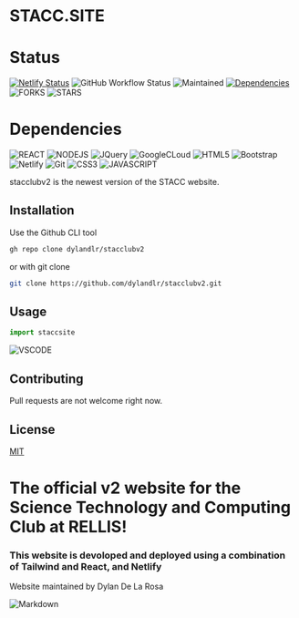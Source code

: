 
# STACC.SITE

# Status

[![Netlify Status](https://api.netlify.com/api/v1/badges/04b8c96b-c35a-4030-86ae-10350e232282/deploy-status)](https://app.netlify.com/sites/stacclub/deploys)
![GitHub Workflow Status](https://img.shields.io/github/workflow/status/dylandlr/stacclubv2/CI?label=build)
![Maintained](
https://img.shields.io/badge/Maintained%3F-yes-green.svg)
[![Dependencies](https://img.shields.io/librariesio/release/npm/react)](https://libraries.io/npm/package-name)
![FORKS](https://img.shields.io/github/forks/dylandlr/stacclubv2.svg)
![STARS](https://img.shields.io/github/stars/dylandlr/stacclubv2.svg)
<!-- ![SIZE](https://badge-size.herokuapp.com/dylandlr/stacclubv2/main/Readme.md) -->
# Dependencies
![REACT](https://img.shields.io/badge/React-20232A?style=for-the-badge&logo=react&logoColor=61DAFB)
![NODEJS](https://img.shields.io/badge/Node.js-43853D?style=for-the-badge&logo=node.js&logoColor=white)
![JQuery](https://img.shields.io/badge/jQuery-0769AD?style=for-the-badge&logo=jquery&logoColor=white)
![GoogleCLoud](https://img.shields.io/badge/Google_Cloud-4285F4?style=for-the-badge&logo=google-cloud&logoColor=white)
![HTML5](https://img.shields.io/badge/HTML5-E34F26?style=for-the-badge&logo=html5&logoColor=white)
![Bootstrap](https://img.shields.io/badge/Bootstrap-563D7C?style=for-the-badge&logo=bootstrap&logoColor=white)
![Netlify](https://img.shields.io/badge/Netlify-00C7B7?style=for-the-badge&logo=netlify&logoColor=white)
![Git](https://img.shields.io/badge/GIT-E44C30?style=for-the-badge&logo=git&logoColor=white)
![CSS3](https://img.shields.io/badge/CSS3-1572B6?style=for-the-badge&logo=css3&logoColor=white)
![JAVASCRIPT](https://img.shields.io/badge/JavaScript-F7DF1E?style=for-the-badge&logo=javascript&logoColor=black)
<!-- ![Supabase](https://img.shields.io/badge/Supabase-181818?style=for-the-badge&logo=supabase&logoColor=white) -->
<!-- ![Redis](https://img.shields.io/badge/redis-%23DD0031.svg?&style=for-the-badge&logo=redis&logoColor=white
) -->

stacclubv2 is the newest version of the STACC website.

## Installation

Use the Github CLI tool

```bash
gh repo clone dylandlr/stacclubv2
```
or with git clone
```bash
git clone https://github.com/dylandlr/stacclubv2.git
```

## Usage

```javascript
import staccsite
```
![VSCODE](
https://img.shields.io/badge/Made%20for-VSCode-1f425f.svg)

## Contributing

Pull requests are not welcome right now.

## License

[MIT](https://choosealicense.com/licenses/mit/)

# The official v2 website for the Science Technology and Computing Club at RELLIS!
 
 <!-- [![ React + netlify + Tailwindcss + ](https://res.cloudinary.com/dzkoxrsdj/image/upload/v1656562989/template_1_edyp8b.png)](https://ntl.fyi/3P9w1mr) -->

### This website is devoloped and deployed using a combination of Tailwind and React, and Netlify


Website maintained by Dylan De La Rosa

![Markdown](https://img.shields.io/badge/Made%20with-Markdown-1f425f.svg)